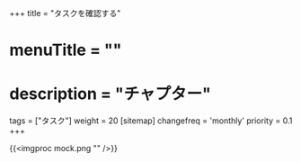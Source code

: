 +++
title = "タスクを確認する"
# menuTitle = ""
# description = "チャプター"
tags = ["タスク"]
weight = 20
[sitemap]
  changefreq = 'monthly'
  priority = 0.1
+++


{{<imgproc mock.png "" />}}
